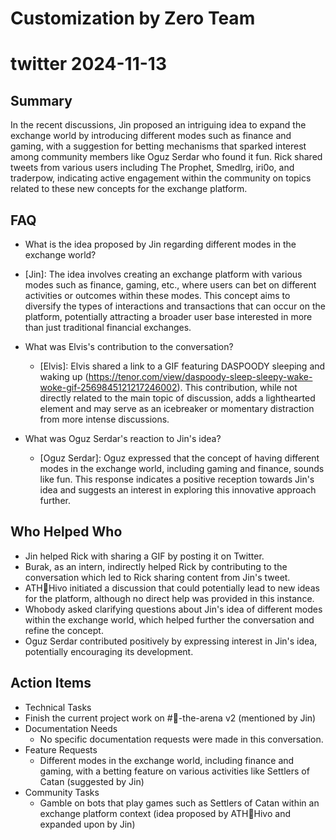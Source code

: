# Customization by Zero Team

# twitter 2024-11-13

## Summary
 In the recent discussions, Jin proposed an intriguing idea to expand the exchange world by introducing different modes such as finance and gaming, with a suggestion for betting mechanisms that sparked interest among community members like Oguz Serdar who found it fun. Rick shared tweets from various users including The Prophet, Smedlrg, iri0o, and traderpow, indicating active engagement within the community on topics related to these new concepts for the exchange platform.

## FAQ
 - What is the idea proposed by Jin regarding different modes in the exchange world?
  - [Jin]: The idea involves creating an exchange platform with various modes such as finance, gaming, etc., where users can bet on different activities or outcomes within these modes. This concept aims to diversify the types of interactions and transactions that can occur on the platform, potentially attracting a broader user base interested in more than just traditional financial exchanges.

- What was Elvis's contribution to the conversation?
  - [Elvis]: Elvis shared a link to a GIF featuring DASPOODY sleeping and waking up (https://tenor.com/view/daspoody-sleep-sleepy-wake-woke-gif-2569845121217246002). This contribution, while not directly related to the main topic of discussion, adds a lighthearted element and may serve as an icebreaker or momentary distraction from more intense discussions.

- What was Oguz Serdar's reaction to Jin's idea?
  - [Oguz Serdar]: Oguz expressed that the concept of having different modes in the exchange world, including gaming and finance, sounds like fun. This response indicates a positive reception towards Jin's idea and suggests an interest in exploring this innovative approach further.

## Who Helped Who
 - Jin helped Rick with sharing a GIF by posting it on Twitter.
- Burak, as an intern, indirectly helped Rick by contributing to the conversation which led to Rick sharing content from Jin's tweet.
- ATH🥭Hivo initiated a discussion that could potentially lead to new ideas for the platform, although no direct help was provided in this instance.
- Whobody asked clarifying questions about Jin's idea of different modes within the exchange world, which helped further the conversation and refine the concept.
- Oguz Serdar contributed positively by expressing interest in Jin's idea, potentially encouraging its development.

## Action Items
 - Technical Tasks
  - Finish the current project work on #🤖-the-arena v2 (mentioned by Jin)
- Documentation Needs
  - No specific documentation requests were made in this conversation.
- Feature Requests
  - Different modes in the exchange world, including finance and gaming, with a betting feature on various activities like Settlers of Catan (suggested by Jin)
- Community Tasks
  - Gamble on bots that play games such as Settlers of Catan within an exchange platform context (idea proposed by ATH🥭Hivo and expanded upon by Jin)

